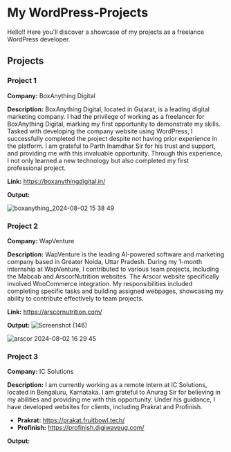 # My WordPress-Projects
Hello!! Here you'll discover a showcase of my projects as a freelance WordPress developer.

## Projects

### Project 1
**Company:** BoxAnything Digital

**Description:** BoxAnything Digital, located in Gujarat, is a leading digital marketing company. I had the privilege of working as a freelancer for BoxAnything Digital, marking my first opportunity to demonstrate my skills. Tasked with developing the company website using WordPress, I successfully completed the project despite not having prior experience in the platform. I am grateful to Parth Inamdhar Sir for his trust and support, and providing me with this invaluable opportunity. Through this experience, I not only learned a new technology but also completed my first professional project.

**Link:** https://boxanythingdigital.in/

**Output:**

![boxanything_2024-08-02 15 38 49](https://github.com/user-attachments/assets/7b7fbd91-a148-4b27-83cd-f4df67f558c2)

### Project 2
**Company:** WapVenture

**Description:** WapVenture is the leading AI-powered software and marketing company based in Greater Noida, Uttar Pradesh. During my 1-month internship at WapVenture, I contributed to various team projects, including the Mabcab and ArscorNutrition websites. The Arscor website specifically involved WooCommerce integration. My responsibilities included completing specific tasks and building assigned webpages, showcasing my ability to contribute effectively to team projects.

**Link:** https://arscornutrition.com/

**Output:**
![Screenshot (146)](https://github.com/user-attachments/assets/6ecba788-e6a8-4ff8-a233-eb4051efd1e7)

![arscor 2024-08-02 16 29 45](https://github.com/user-attachments/assets/c3f03159-87b0-47c5-8fb2-854fe9774b06)

### Project 3
**Company:** IC Solutions

**Description:** I am currently working as a remote intern at IC Solutions, located in Bengaluru, Karnataka. I am grateful to Anurag Sir for believing in my abilities and providing me with this opportunity. Under his guidance, I have developed websites for clients, including Prakrat and Profinish.

- **Prakrat:** https://prakat.fruitbowl.tech/
- **Profinish:** https://profinish.digiwaveug.com/

**Output:**
